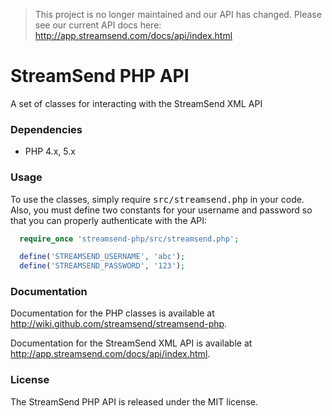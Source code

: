 > This project is no longer maintained and our API has changed.
> Please see our current API docs here: http://app.streamsend.com/docs/api/index.html

# StreamSend PHP API

A set of classes for interacting with the StreamSend XML API

### Dependencies

* PHP 4.x, 5.x

### Usage

To use the classes, simply require <tt>src/streamsend.php</tt> in your code.
Also, you must define two constants for your username and password so that
you can properly authenticate with the API:

```php
  require_once 'streamsend-php/src/streamsend.php';

  define('STREAMSEND_USERNAME', 'abc');
  define('STREAMSEND_PASSWORD', '123');
```

### Documentation

Documentation for the PHP classes is available at http://wiki.github.com/streamsend/streamsend-php.

Documentation for the StreamSend XML API is available at
http://app.streamsend.com/docs/api/index.html.

### License

The StreamSend PHP API is released under the MIT license.
